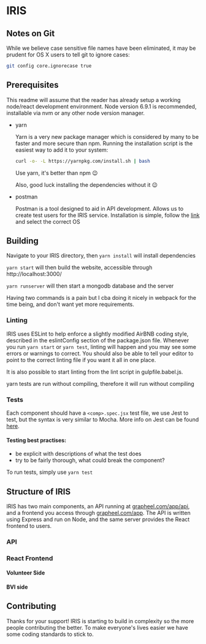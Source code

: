 # IRIS

## Notes on Git
While we believe case sensitive file names have been eliminated, it may
be prudent for OS X users to tell git to ignore cases:

``` bash
git config core.ignorecase true
```

## Prerequisites
This readme will assume that the reader has already setup a working
node/react development environment. Node version 6.9.1 is recommended,
installable via nvm or any other node version manager.

* yarn

    Yarn is a very new package manager which is considered by many to be
    faster and more secure than npm. Running the installation script is
    the easiest way to add it to your system:

    ```bash
    curl -o- -L https://yarnpkg.com/install.sh | bash
    ```

    Use yarn, it's better than npm :wink:

    Also, good luck installing the dependencies without it :wink:

* postman

    Postman is a tool designed to aid in API development. Allows us to
    create test users for the IRIS service. Installation is simple,
    follow the [link](http://www.getpostman.com) and select the correct
    OS

## Building


Navigate to your IRIS directory, then `yarn install` will install dependencies

`yarn start` will then build the website, accessible through http://localhost:3000/

`yarn runserver` will then start a mongodb database and the server

Having two commands is  a pain but I cba doing it nicely in webpack for the time being, and don't want yet more requirements.

### Linting
IRIS uses ESLint to help enforce a slightly modified AirBNB coding style,
described in the eslintConfig section of the package.json file. Whenever
you run `yarn start` or `yarn test`, linting will happen and you may see
some errors or warnings to correct. You should also be able to tell your
editor to point to the correct linting file if you want it all in one
place.

It is also possible to start linting from the lint script in
gulpfile.babel.js.

yarn tests are run without compiling, therefore it will run without compiling



### Tests

Each component should have a `<comp>.spec.jsx` test file, we use Jest to test, but the syntax is very similar to Mocha. More info on Jest can be found [here](https://github.com/verekia/js-stack-from-scratch/blob/master/tutorial/02-babel-es6-eslint-flow-jest-husky.md#readme).

#### Testing best practises:
 - be explicit with descriptions of what the test does
 - try to be fairly thorough, what could break the component?

To run tests, simply use `yarn test`


## Structure of IRIS

IRIS has two main components, an API running at [grapheel.com/app/api](http://www.grapheel.com/app/api), and a frontend you access through [grapheel.com/app](http://grapheel.com/app). The API is written using Express and run on Node, and the same server provides the React frontend to users.

### API


### React Frontend

#### Volunteer Side
#### BVI side

## Contributing

Thanks for your support! IRIS is starting to build in complexity so the more people contributing the better. To make everyone's lives easier we have some coding standards to stick to.



